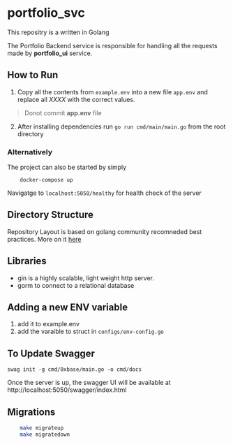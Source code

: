 # portfolio_svc

This repositry is a written in Golang 

The Portfolio Backend service is responsible for handling all the requests made by **portfolio_ui** service. 

## How to Run
1. Copy all the contents from `example.env` into a new file `app.env`  and replace all *XXXX* with the correct values. 
> Donot commit **app.env** file
2. After installing dependencies run `go run cmd/main/main.go` from the root directory

### Alternatively

The project can also be started by simply 
```
    docker-compose up
```

Navigatge to `localhost:5050/healthy` for health check of the server

## Directory Structure

Repository Layout is based on golang community recomneded best practices. More on it [here](https://github.com/golang-standards/project-layout) 

## Libraries 

- gin is a highly scalable, light weight http server. 
- gorm to connect to a relational database 

## Adding a new ENV variable
1. add it to example.env
1. add the varaible to struct in `configs/env-config.go`


## To Update Swagger 
``` 
swag init -g cmd/0xbase/main.go -o cmd/docs
```
Once the server is up, the swagger UI will be available at http://localhost:5050/swagger/index.html


## Migrations

```sh
    make migrateup
    make migratedown
```
